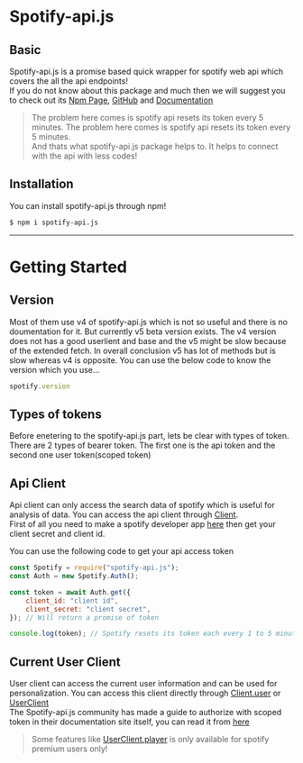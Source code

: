 # Spotify-api.js

## Basic

Spotify-api.js is a promise based quick wrapper for spotify web api which covers the all the api endpoints!<br/>
If you do not know about this package and much then we will suggest you to check out its [Npm Page](https://npmjs.com/package/spotify-api.js), [GitHub](https://github.com/spotify-api/spotify-api.js) and [Documentation](https://spotify-api.js.org)

> The problem here comes is spotify api resets its token every 5 minutes. The problem here comes is spotify api resets its token every 5 minutes.<br/>And thats what spotify-api.js package helps to. It helps to connect with the api with less codes!

## Installation

You can install spotify-api.js through npm!

```bash
$ npm i spotify-api.js
```

---

# Getting Started

## Version

Most of them use v4 of spotify-api.js which is not so useful and there is no doumentation for it. But currently v5 beta version exists. The v4 version does not has a good userlient and base and the v5 might be slow because of the extended fetch. In overall conclusion v5 has lot of methods but is slow whereas v4 is opposite. You can use the below code to know the version which you use...

```js
spotify.version
```

## Types of tokens

Before enetering to the spotify-api.js part, lets be clear with types of token. There are 2 types of bearer token. The first one is the api token and the second one user token(scoped token)

## Api Client

Api client can only access the search data of spotify which is useful for analysis of data. You can access the api client through [Client](https://spotify-api.js.org/#/docs/class/Client).<br/>
First of all you need to make a spotify developer app [here](https://developer.spotify.com/dashboard/) then get your client secret and client id.

You can use the following code to get your api access token

```js
const Spotify = require("spotify-api.js");
const Auth = new Spotify.Auth();

const token = await Auth.get({
    client_id: "client id",
    client_secret: "client secret",
}); // Will return a promise of token 

console.log(token); // Spotify resets its token each every 1 to 5 minutes to prevent api spam...
```

## Current User Client

User client can access the current user information and can be used for personalization. You can access this client directly through [Client.user](https://spotify-api.js.org/#/docs/class/Client?scrollTo=user) or [UserClient](https://spotify-api.js.org/#/docs/class/UserClient)<br/>
The Spotify-api.js community has made a guide to authorize with scoped token in their documentation site itself, you can read it from [here](https://spotify-api.js.org/#/docs/guide/spotify-auth)

> Some features like [UserClient.player](https://spotify-api.js.org/#/docs/class/UserClient?scrollTo=UserClient,player) is only available for spotify premium users only!